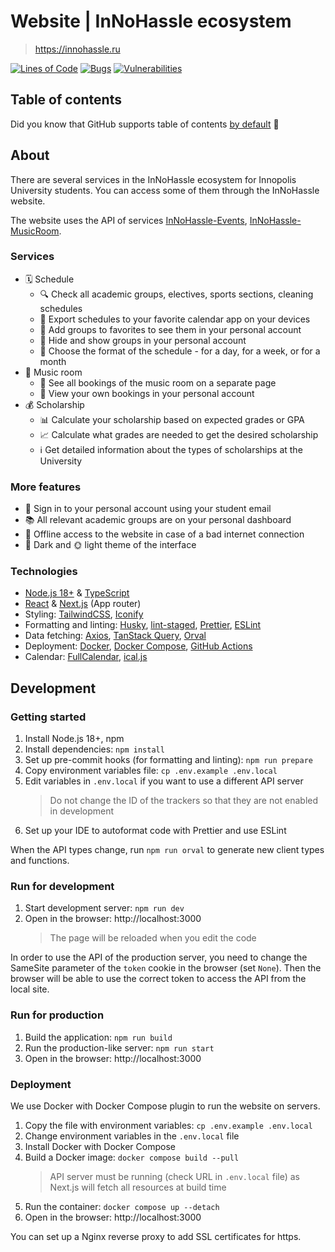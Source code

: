# Website | InNoHassle ecosystem

> https://innohassle.ru

[![Lines of Code](https://sonarcloud.io/api/project_badges/measure?project=one-zero-eight_InNoHassle-Website&metric=ncloc)](https://sonarcloud.io/summary/new_code?id=one-zero-eight_InNoHassle-Website)
[![Bugs](https://sonarcloud.io/api/project_badges/measure?project=one-zero-eight_InNoHassle-Website&metric=bugs)](https://sonarcloud.io/summary/new_code?id=one-zero-eight_InNoHassle-Website)
[![Vulnerabilities](https://sonarcloud.io/api/project_badges/measure?project=one-zero-eight_InNoHassle-Website&metric=vulnerabilities)](https://sonarcloud.io/summary/new_code?id=one-zero-eight_InNoHassle-Website)

## Table of contents

Did you know that GitHub supports table of
contents [by default](https://github.blog/changelog/2021-04-13-table-of-contents-support-in-markdown-files/) 🤔

## About

There are several services in the InNoHassle ecosystem for Innopolis University students.
You can access some of them through the InNoHassle website.

The website uses the API of services [InNoHassle-Events](https://github.com/one-zero-eight/InNoHassle-Events), [InNoHassle-MusicRoom](https://github.com/one-zero-eight/InNoHassle-MusicRoom).

### Services

- 🗓️ Schedule
  - 🔍 Check all academic groups, electives, sports sections, cleaning schedules
  - 📲 Export schedules to your favorite calendar app on your devices
  - 🌟 Add groups to favorites to see them in your personal account
  - 🙈 Hide and show groups in your personal account
  - 🔄 Choose the format of the schedule - for a day, for a week, or for a month
- 🎵 Music room
  - 📅 See all bookings of the music room on a separate page
  - 🧐 View your own bookings in your personal account
- 💰 Scholarship
  - 📊 Calculate your scholarship based on expected grades or GPA
  - 📈 Calculate what grades are needed to get the desired scholarship
  - ℹ️ Get detailed information about the types of scholarships at the University

### More features

- 🔑 Sign in to your personal account using your student email
- 📚 All relevant academic groups are on your personal dashboard
- 📴 Offline access to the website in case of a bad internet connection
- 🌙 Dark and 🌞 light theme of the interface

### Technologies

- [Node.js 18+](https://nodejs.org) & [TypeScript](https://www.typescriptlang.org/)
- [React](https://react.dev/) & [Next.js](https://nextjs.org/) (App router)
- Styling: [TailwindCSS](https://tailwindcss.com/), [Iconify](https://iconify.design/)
- Formatting and linting: [Husky](https://typicode.github.io/husky/), [lint-staged](https://github.com/lint-staged/lint-staged), [Prettier](https://prettier.io/), [ESLint](https://eslint.org/)
- Data fetching: [Axios](https://axios-http.com/), [TanStack Query](https://tanstack.com/query/latest), [Orval](https://orval.dev/)
- Deployment: [Docker](https://www.docker.com/), [Docker Compose](https://docs.docker.com/compose/), [GitHub Actions](https://github.com/features/actions)
- Calendar: [FullCalendar](https://fullcalendar.io/), [ical.js](https://github.com/kewisch/ical.js)

## Development

### Getting started

1. Install Node.js 18+, npm
2. Install dependencies: `npm install`
3. Set up pre-commit hooks (for formatting and linting): `npm run prepare`
4. Copy environment variables file: `cp .env.example .env.local`
5. Edit variables in `.env.local` if you want to use a different API server
   > Do not change the ID of the trackers so that they are not enabled in development
6. Set up your IDE to autoformat code with Prettier and use ESLint

When the API types change, run `npm run orval` to generate new client types and functions.

### Run for development

1. Start development server: `npm run dev`
2. Open in the browser: http://localhost:3000
   > The page will be reloaded when you edit the code

In order to use the API of the production server, you need to change the SameSite parameter of the `token` cookie in the browser (set `None`).
Then the browser will be able to use the correct token to access the API from the local site.

### Run for production

1. Build the application: `npm run build`
2. Run the production-like server: `npm run start`
3. Open in the browser: http://localhost:3000

### Deployment

We use Docker with Docker Compose plugin to run the website on servers.

1. Copy the file with environment variables: `cp .env.example .env.local`
2. Change environment variables in the `.env.local` file
3. Install Docker with Docker Compose
4. Build a Docker image: `docker compose build --pull`
   > API server must be running (check URL in `.env.local` file) as Next.js will fetch all resources at build time
5. Run the container: `docker compose up --detach`
6. Open in the browser: http://localhost:3000

You can set up a Nginx reverse proxy to add SSL certificates for https.
